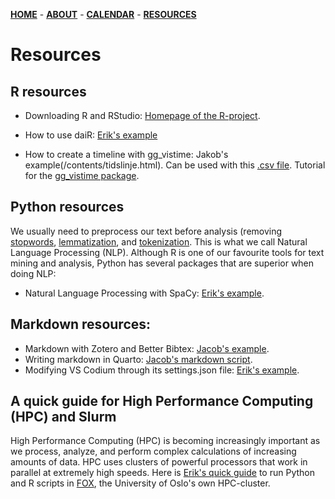 [**HOME**](/index.md) - [**ABOUT**](/about.md) - [**CALENDAR**](/calendar.md) - [**RESOURCES**](/resources.md)

# Resources

## R resources

* Downloading R and RStudio: [Homepage of the R-project](https://cran.r-project.org/).

* How to use daiR: [Erik's example](/contents/using_dair.html)

* How to create a timeline with gg_vistime: Jakob's example(/contents/tidslinje.html). Can be used with this [.csv file](/contents/tidslinje.csv). Tutorial for the [gg_vistime package](https://shosaco.github.io/vistime/articles/gg_vistime-vignette.html).

## Python resources

We usually need to preprocess our text before analysis (removing [stopwords](https://kavita-ganesan.com/what-are-stop-words/#.Y9kqAq3MJaQ), [lemmatization](https://www.techtarget.com/searchenterpriseai/definition/lemmatization), and [tokenization](https://www.geeksforgeeks.org/nlp-how-tokenizing-text-sentence-words-works/). This is what we call Natural Language Processing (NLP). Although R is one of our favourite tools for text mining and analysis, Python has several packages that are superior when doing NLP:

* Natural Language Processing with SpaCy: [Erik's example](/contents/spacy_language_processing.html).

## Markdown resources:

* Markdown with Zotero and Better Bibtex: [Jacob's example](/contents/betterbibtex/markdown_zotero.html). 
* Writing markdown in Quarto: [Jacob's markdown script](/contents/miniguide_quarto.qmd).
* Modifying VS Codium through its settings.json file: [Erik's example](/contents/optimizing_vs_codium.html).

## A quick guide for High Performance Computing (HPC) and Slurm

High Performance Computing (HPC) is becoming increasingly important as we process, analyze, and perform complex calculations of increasing amounts of data. HPC uses clusters of powerful processors that work in parallel at extremely high speeds. Here is [Erik's quick guide](/contents/quick_guide_to_hpc_and_slurm.html) to run Python and R scripts in [FOX](https://www.uio.no/english/services/it/research/hpc/fox/index.html), the University of Oslo's own HPC-cluster.

